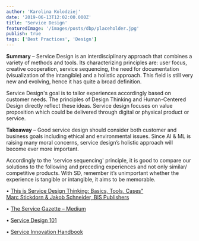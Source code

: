 ```yaml
---
author: 'Karolina Kolodziej'
date: '2019-06-13T12:02:00.000Z'
title: 'Service Design'
featuredImage: '/images/posts/dbp/placeholder.jpg'
publish: true
tags: ['Best Practices', 'Design']
---
```


**Summary** – Service Design is an interdisciplinary approach that combines a variety of methods and tools. Its characterizing principles are: user focus, creative cooperation, service sequencing, the need for documentation (visualization of the intangible) and a holistic approach. This field is still very new and evolving, hence it has quite a broad definition.

Service Design's goal is to tailor experiences accordingly based on customer needs. The principles of Design Thinking and Human-Centered Design directly reflect these ideas. Service design focuses on value proposition which could be delivered through digital or physical product or service.

**Takeaway** – Good service design should consider both customer and business goals including ethical and environmental issues. Since AI & ML is raising many moral concerns, service design’s holistic approach will become ever more important.

Accordingly to the 'service sequencing' principle, it is good to compare our solutions to the following and preceding experiences and not only similar/ competitive products. With SD, remember it’s unimportant whether the experience is tangible or intangible, it aims to be memorable.

• [This is Service Design Thinking: Basics, Tools, Cases”  
Marc Stickdorn & Jakob Schneider, BIS Publishers  
](http://thisisservicedesignthinking.com/)

• [The Service Gazette – Medium](https://medium.com/the-service-gazette)

• [Service Design 101](https://www.nngroup.com/articles/service-design-101/)

• [Service Innovation Handbook](https://serviceinnovationhandbook.org/contents/)
